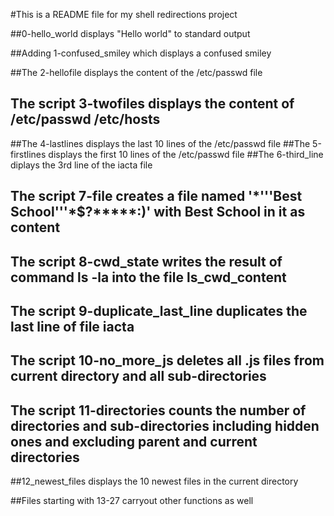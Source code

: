 #This is a README file for my shell redirections project

##0-hello_world displays "Hello world" to standard output

##Adding 1-confused_smiley which displays a confused smiley

##The 2-hellofile displays the content of the /etc/passwd file
## The script 3-twofiles displays the content of /etc/passwd /etc/hosts
##The 4-lastlines displays the last 10 lines of the /etc/passwd file
##The 5-firstlines displays the first 10 lines of the /etc/passwd file
##The 6-third_line diplays the 3rd line of the iacta file
## The script 7-file creates a file named '\*\'\''Best School\'\''\*$\?\*\*\*\*\*:)' with Best School in it as content
## The script 8-cwd_state writes the result of command ls -la into the file ls_cwd_content
## The script 9-duplicate_last_line duplicates the last line of file iacta
## The script 10-no_more_js deletes all .js files from current directory and all sub-directories
## The script 11-directories counts the number of directories and sub-directories including hidden ones and excluding parent and current directories

##12_newest_files displays the 10 newest files in the current directory

##Files starting with 13-27 carryout other functions as well
